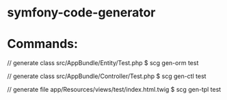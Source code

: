 # symfony-code-generator

Commands:
=========

// generate class src/AppBundle/Entity/Test.php
$ scg gen-orm test

// generate class src/AppBundle/Controller/Test.php
$ scg gen-ctl test

// generate file  app/Resources/views/test/index.html.twig
$ scg gen-tpl test
